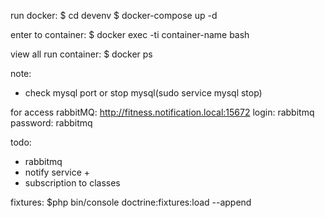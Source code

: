 run docker:
$ cd devenv
$ docker-compose up -d

enter to container:
$ docker exec -ti container-name bash

view all run container:
$ docker ps

note:
- check mysql port or stop mysql(sudo service mysql stop)

for access rabbitMQ: 
http://fitness.notification.local:15672
login: rabbitmq
password: rabbitmq

todo:
- rabbitmq
- notify service +
- subscription to classes

fixtures:
$php bin/console doctrine:fixtures:load --append